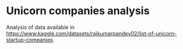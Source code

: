 # Unicorn companies analysis

Analysis of data available in https://www.kaggle.com/datasets/rajkumarpandey02/list-of-unicorn-startup-companies.
